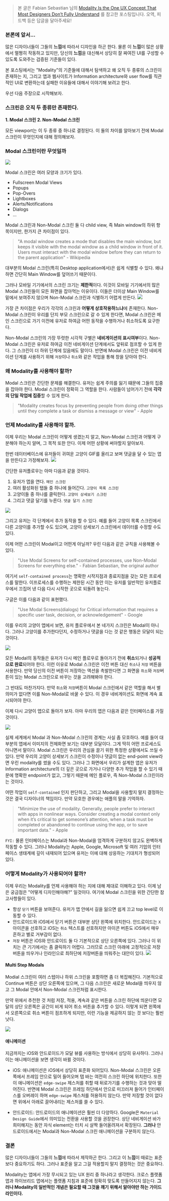 > 본 글은 Fabian Sebastian 님의 [Modality Is the One UX Concept That Most Designers Don’t Fully Understand](https://uxplanet.org/modality-the-one-ux-concept-you-need-to-understand-when-designing-intuitive-user-interfaces-e5e941c7acb1) 를 참고한 포스팅입니다. 오역, 피드백 등은 답글을 달아주세요!


### 본론에 앞서...
많은 디자이너들이 그들의 **느낌**에 따라서 디자인을 하곤 한다.
물론 이 **느낌**이 많은 상황에서 멀쩡히 작동하고 있지만, 당신의 **느낌**을 대신해서 상당히 잘 짜여진 UI를 구성할 수 있도록 도와주는 검증된 기준들이 있다.

본 포스팅에서는 "Modality"의 기준들에 대해서 탐색하고 왜 오직 두 종류의 스크린이 존재하는 지, 그리고 앱과 웹사이트가 Information architecture와 user flow를 직관적인 UI로 변환하는데 실패한 이유들에 대해서 이야기해 보려고 한다. 

우선 다음 주장으로 시작해보자.
### 스크린은 오직 두 종류만 존재한다.
**1. Modal 스크린
2. Non-Modal 스크린**

모든 viewport는 이 두 종류 중 하나로 결정된다. 이 둘의 차이를 알아보기 전에 Modal 스크린이 무엇인지에 대해 정의해보자.

### Modal 스크린이란 무엇일까
![](https://images.velog.io/images/dnr6054/post/5ced914a-21ca-40d0-9707-a103f0a63c3c/image.png)

Modal 스크린은 여러 모양과 크기가 있다.
- Fullscreen Modal Views
- Popups
- Pop-Overs
- Lightboxes
- Alerts/Notifications
- Dialogs
- ...

Modal 스크린과 Non-Modal 스크린 둘 다 child view, 즉 Main window의 하위 항목이지만, 한가지 큰 차이점이 있다.

> "A modal window creates a mode that disables the main window, but keeps it visible with the modal window as a child window in front of it. Users must interact with the modal window before they can return to the parent application" - Wikipedia

대부분의 Modal 스크린(특히 Desktop application에서)은 쉽게 식별할 수 있다. 왜냐하면 간단히 Main Window를 덮어쓰기 때문이다. 

그러나 모바일 기기에서의 스크린 크기는 **제한적**이다. 이것이 모바일 기기에서의 많은 Modal 스크린들이 모든 화면을 잡아먹는 이유이다. 이들은 더이상 Main Window를 밑에서 보여주지 않으며 Non-Modal 스크린과 식별하기 어렵게 만든다.
![](https://images.velog.io/images/dnr6054/post/d765ca46-253b-4cff-9fea-e0542495005e/image.png)

가장 큰 차이점은 우리가 각각의 스크린과 **어떻게 상호작용하느냐**에 존재한다. Non-Modal 스크린이 우리를 단지 부모 스크린으로 갈 수 있게 한다면, Modal 스크린은 메인 스크린으로 가기 이전에 유저로 하여금 어떤 동작을 수행하거나 취소하도록 요구한다.

Non-Modal 스크린의 가장 뚜렷한 시각적 구별은 **네비게이션의 표시여부**이다. Non-Modal 스크린은 유저로 하여금 이전 네비게이션 단계에서도 앞뒤로 점프할 수 있게 한다. 그 스크린이 더 하위 단계에 있음에도 말이다.
반면에 Modal 스크린은 이전 네비게이션 단계를 사용하기 위해 `저장`이나 `취소`와 같은 작업을 통해 창을 닫아야 한다.

### 왜 Modality를 사용해야 할까?
Modal 스크린은 간단한 문제를 해결한다. 유저는 쉽게 주의를 잃기 떄문에 그들의 집중을 잡아야 한다. Modal 스크린이 정확히 그 역할을 한다. 사람들이 넘어가기 전에 **각각의 단일 작업에 집중**할 수 있게 한다.
> "Modality creates focus by preventing people from doing other things until they complete a task or dismiss a message or view"
	- Apple

### 언제 Modality를 사용해야 할까.
이제 우리는 Modal 스크린이 어떻게 생겼는지 알고, Non-Modal 스크린과 어떻게 구분해야 하는지 알며, 그 목적 또한 안다. 이제 어떤 상황에 써야할지 알아보자.

한번 데이터베이스에 유저들이 귀여운 고양이 GIF를 올리고 보며 댓글을 달 수 있는 앱을 만든다고 가정해보자. 
![](https://images.velog.io/images/dnr6054/post/f5f8ccf2-7560-42f1-9759-9719dab281bb/c246823715e09da1260ef1c8498837119821aa2c.gif)

간단한 유저플로우는 아마 다음과 같을 것이다.
1. 유저가 앱을 연다.    `메인 스크린`
2. 여러 활성화된 탭들 중 하나에 들어간다.     `고양이 목록 스크린`
3. 고양이들 중 하나를 클릭한다.    `고양이 상세보기 스크린`
4. 그리고 댓글 달기를 누른다.    `댓글 달기 스크린`

![](https://miro.medium.com/max/2000/1*TesjjLJz9LJ0ln7qozVUwQ.jpeg)

그리고 유저는 각 단계에서 추가 동작을 할 수 있다. 예를 들어 고양이 목록 스크린에서 다른 고양이를 추가할 수도 있으며, 고양이 상세보기 스크린에서 데이터를 수정할 수도 있다. 

이제 어떤 스크린이 Modal이고 어떤게 아닐까? 우린 다음과 같은 규칙을 사용해볼 수 있다.

> "Use Modal Screens for self-contained processes, use Non-Modal Screens for everything else."	- Fabian Sebastian, the original author

여기서 `self-contained process`는 명확한 시작지점과 종료지점을 갖는 모든 프로세스를 말한다. 이프로세스를 수행하는 제한된 시간 동안 이는 유저를 일반적인 유저플로우에서 끄집어 낸 다음 다시 시작한 곳으로 되돌려 놓는다. 

구글은 이를 다음과 같이 표현했다.
> "Use Modal Screens(dialogs) for Critical information that requires a specific user task, decision, or acknowledgement"	- Google

이를 우리의 고양이 앱에서 보면, 유저 플로우에서 본 네가지 스크린은 Modal이 아니다. 그러나 고양이를 추가한다던지, 수정하거나 댓글을 다는 것 같은 행동은 모달이 되는 것이다.

![](https://miro.medium.com/max/2000/1*qzNQJW28h_c8VgDEaBwifQ.jpeg)

모든 Modal의 동작들은 유저가 다시 메인 플로우로 돌아가기 전에 **취소**되거나 **성공적으로 완료**되어야 한다. 이런 이유로 Modal 스크린은 이전 버튼 대신 `취소`나 `저장` 버튼을 사용한다. 만약 당신의 이전 버튼이 저장하는 액션을 촉발한다면 그 화면을 `취소`와 `저장`버튼이 있는 Modal 스크린으로 바꾸는 것을 고려해봐야 한다.

그 반대도 마찬가지다. 만약 `취소`와 `저장`버튼이 Modal 스크린에서 같은 역할을 해서 별 의미가 없다면 이를 Non-Modal로 바꿀 수 있다. 이 경우 네비게이션도 화면에 계속 표시되어야 한다.

이제 다시 고양이 앱으로 돌아가 보자. 아마 우리의 앱은 다음과 같은 인터페이스를 가질 것이다.

![](https://miro.medium.com/max/2000/1*dE-FHjoPDGKlt04IzF-lpw.jpeg)

실제 세계에서 Modal 과 Non-Modal 스크린의 경계는 사실 좀 모호하다. 예를 들어 대부분의 앱에서 이미지의 전체화면 보기는 대부분 모달이다. 그게 딱히 어떤 프로세스도 아니면서 말이다. Modal 스크린은 우리의 관심을 끌기 위한 특정한 상황에서도 쓰일 수 있다. 만약 우리의 고양이 상세보기 스크린이 수정이나 댓글이 없는 end-point view라면 우린 modality를 썼을 수도 있다. 그러나 그 화면에서 우리가 설계한 앱은 유저가 Information architecture의 더 깊은 곳으로 가거나 다양한 추가 작업을 할 수 있기 때문에 명확한 endpoint가 없고, 그렇기 때문에 메인 플로우, 즉 Non-Modal 스크린이라는 것이다. 

어떤 작업이 `self-contained` 인지 판단하고, 그리고 Modal을 사용할지 말지 결정하는 것은 결국 디자이너의 책임이다. 만약 모호한 경우에는 애플의 말을 기억하자.

> "Minimize the use of modality. Generally, people prefer to interact with apps in nonlinear ways. Consider creating a modal context only when it’s critical to get someone’s attention, when a task must be completed or abandoned to continue using the app, or to save important data." - Apple

`FYI:` 물론 인터페이스는 Modal과 Non-Modal을 엄격하게 구분하지 않고도 완벽하게 작동할 수 있다. 그러나 Modality는 Apple, Google, Microsoft 및 여러 기업의 인터페이스 생태계에 깊이 내재되어 있으며 유저는 이에 대해 상응하는 기대치가 형성되어 있다. 

### 어떻게 Modality가 사용되어야 할까?
이제 우리는 Modality를 언제 사용해야 하는 지에 대해 제대로 이해하고 있다. 이제 남은 궁금점은
"어떻게 디자인해야해?" 일것이다. 여기에 Modal 스크린을 위한 간단한 참고사항들이 있다.

- 항상 `닫기` 버튼을 보여준다. 유저가 앱 안에서 길을 잃으면 쉽게 끄고 top level로 이동할 수 있다. 
- 안드로이드와 iOS에서 닫기 버튼은 대부분 상단 왼쪽에 위치한다. 안드로이드는 `X` 아이콘을 선호하고 iOS는 `취소` 텍스트를 선호하지만 아이콘 버튼도 iOS에서 매우 흔하고 별로 거부감이 없다.
- `저장` 버튼은 iOS와 안드로이드 둘 다 기본적으로 상단 오른쪽에 있다. 그러나 이 위치는 큰 기기에서는 좀 클릭하기 어렵다. 그러므로 스크린 아래에 고정적으로 저장버튼을 띄우거나 인라인으로 최하단에 저장버튼을 띄워주는 대안이 있다.
![](https://miro.medium.com/max/2000/1*nF_B6N_k9A0okgXIakrIcQ.jpeg)

#### Multi Step Modals
Modial 스크린이 여러 스텝이나 하위 스크린을 포함하면 좀 더 복잡해진다. 기본적으로 Continue 버튼은 상단 오른쪽에 있으며, 그 다음 스크린은 새로운 Modal을 띄우지 않고 그 Modal 안에서 Non-Modal 스크린처럼 표시한다. 

만약 위에서 추천한 것 처럼 저장, 적용, 계속과 같은 버튼을 스크린 하단에 띄운다면 모달의 상단 오른쪽은 공간이 비게 되어 취소 버튼을 추가할 수 있다. 이렇게 되면 왼쪽에서 오른쪽으로 취소 버튼이 점프하게 되지만, 이런 기능을 제공하지 않는 것 보다는 훨씬 낫다.

![](https://miro.medium.com/max/2000/1*Ukl4JFAG9U5rvhrIc4jeeA.jpeg)

#### 애니메이션
지금까지는 iOS와 안드로이드가 모달 뷰를 사용하는 방식에서 상당히 유사하다. 그러나 이는 애니메이션을 보면 생각이 바뀔 것이다.

- iOS: 애니메이션은 iOS에서 상당히 표준화 되어있다. Non-Modal 스크린은 오른쪽에서 프레임 안으로 밀어 들어오며 탭 바는 여전히 스크린 하단에 위치한다. 또한 이 애니메이션은 `edge-swipe` 제스처를 취할 때 뒤로가기를 수행하는 것과 맞아 떨어진다. 
반면에 Modal 스크린은 프레임 하단에서 안으로 미끄러져 들어가 인터페이스를 오버레이 하며 `edge-swipe` 제스처를 허용하지 않는다. 만약 저장할 것이 없다면 위에서 아래로 끌어내리는 제스처를 쓸 수 있다.

- 안드로이드: 안드로이드의 애니메이션은 훨씬 더 다양하다. Google은 `Material Design Guide`에서 의미있는 전환을 사용할 것을 권장한다. 상단 네비게이션 바가 희미해지는 동안 자식 element는 터치 시 살짝 들어올려져서 확장된다. 
**그러나** 안드로이드에서는 Modal과 Non-Modal 스크린 애니메이션을 구분하지 않는다.

### 결론
많은 디자이너들이 그들의 **느낌**에 따라서 제작하곤 한다. 그리고 이 **느낌**이 때로는 표준보다 중요하기도 하다. 그러나 표준을 알고 그걸 적용할지 말지 결정하는 것은 중요하다.

Modality는 앱에서 가장 무시되고 있는 UX 원리 중 하나라고 생각한다. 크로스 플랫폼 앱과 하이브리드 앱에서는 플랫폼 지침과 표준에 정확히 맞도록 만들어지지 않는다. **그러나 Modality의 일반적인 개념은 필요할 때 그것을 깨기 위해서 알아야만 하는 가이드라인이다.**
